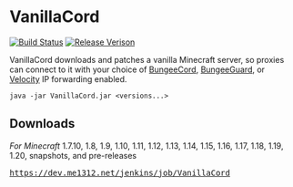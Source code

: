 # VanillaCord
[![Build Status](https://dev.me1312.net/jenkins/job/VanillaCord/badge/icon)](https://dev.me1312.net/jenkins/job/VanillaCord/)
[![Release Verison](https://img.shields.io/github/release/ME1312/VanillaCord/all.svg)](https://github.com/ME1312/VanillaCord/releases)<br>

VanillaCord downloads and patches a vanilla Minecraft server, so proxies can connect to it with your choice of
[BungeeCord](https://www.spigotmc.org/wiki/bungeecord-ip-forwarding/),
[BungeeGuard](https://www.spigotmc.org/resources/bungeeguard.79601/), or
[Velocity](https://docs.papermc.io/velocity/security#velocity-modern-forwarding) IP forwarding enabled.
```
java -jar VanillaCord.jar <versions...>
```

## Downloads
*For Minecraft* 1.7.10, 1.8, 1.9, 1.10, 1.11, 1.12, 1.13, 1.14, 1.15, 1.16, 1.17, 1.18, 1.19, 1.20, snapshots, and pre-releases

<a href="https://dev.me1312.net/jenkins/job/VanillaCord">
<pre>https://dev.me1312.net/jenkins/job/VanillaCord</pre>
</a>
